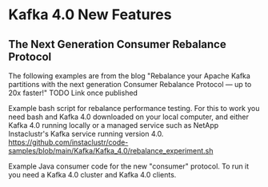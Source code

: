 # Kafka 4.0 New Features
## The Next Generation Consumer Rebalance Protocol

The following examples are from the blog "Rebalance your Apache Kafka partitions with the next generation Consumer Rebalance Protocol — up to 20x faster!" TODO Link once published

Example bash script for rebalance performance testing.  For this to work you need bash and Kafka 4.0 downloaded on your local computer, and either Kafka 4.0 running locally or a managed service such as NetApp Instaclustr's Kafka service running version 4.0.
https://github.com/instaclustr/code-samples/blob/main/Kafka/Kafka_4.0/rebalance_experiment.sh 

Example Java consumer code for the new "consumer" protocol. 
To run it you need a Kafka 4.0 cluster and Kafka 4.0 clients. 

